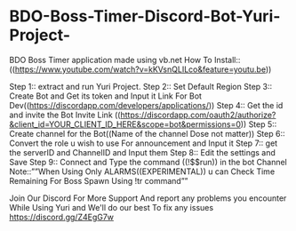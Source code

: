 # BDO-Boss-Timer-Discord-Bot-Yuri-Project-
BDO Boss Timer application made using vb.net 
How To Install::
((https://www.youtube.com/watch?v=kKVsnQLILco&feature=youtu.be))

Step 1:: extract and run Yuri Project.
Step 2:: Set Default Region
Step 3:: Create Bot and Get its token and Input it
Link For Bot Dev((https://discordapp.com/developers/applications/))
Step 4:: Get the id and invite the Bot
Invite Link ((https://discordapp.com/oauth2/authorize?&client_id=YOUR_CLIENT_ID_HERE&scope=bot&permissions=0))
Step 5:: Create channel for the Bot((Name of the channel Dose not matter))
Step 6:: Convert the role u wish to use For announcement and Input it
Step 7:: get the serverID and ChannelID and Input them
Step 8:: Edit the settings and Save
Step 9:: Connect and Type the command ((!$$run)) in the bot Channel
Note::””When Using Only ALARMS((EXPERIMENTAL)) u can Check Time Remaining For Boss Spawn Using !tr command””

Join Our Discord For More Support And report any problems you encounter While Using Yuri and We'll do our best To fix any issues
https://discord.gg/Z4EgG7w

